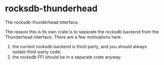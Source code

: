 rocksdb-thunderhead
===================

The rocksdb-thunderhead interface.

The reason this is its own crate is to separate the rocksdb backend
from the Thunderhead interface. There are a few motivations here:
1. the current rocksdb backend is third-party, and you should
always isolate third-party code;
2. the rocksdb FFI should be in a separate crate anyway.
